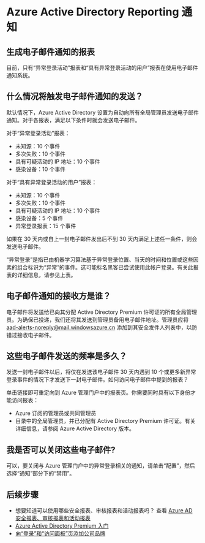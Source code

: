 <properties
	pageTitle="Azure Active Directory Reporting 通知"
	description="如何将 Azure Active Directory Reporting 通知用于可疑登录。"
	services="active-directory"
	documentationCenter=""
	authors="SSalahAhmed"
	manager="TerryLan"
	editor="LisaToft"/>

<tags
	ms.service="active-directory"
	ms.date="06/24/2015"
	wacn.date=""/>

# Azure Active Directory Reporting 通知

## 生成电子邮件通知的报表

目前，只有“异常登录活动”报表和“具有异常登录活动的用户”报表在使用电子邮件通知系统。

## 什么情况将触发电子邮件通知的发送？

默认情况下，Azure Active Directory 设置为自动向所有全局管理员发送电子邮件通知。对于各报表，满足以下条件时就会发送电子邮件。

对于“异常登录活动”报表：

- 未知源：10 个事件
- 多次失败：10 个事件
- 具有可疑活动的 IP 地址：10 个事件
- 感染设备：10 个事件

对于“具有异常登录活动的用户”报表：

- 未知源：10 个事件
- 多次失败：10 个事件
- 具有可疑活动的 IP 地址：10 个事件
- 感染设备：5 个事件
- 异常登录报表：15 个事件

如果在 30 天内或自上一封电子邮件发出后不到 30 天内满足上述任一条件，则会发送电子邮件。

“异常登录”是指已由机器学习算法基于异常登录位置、当天的时间和位置或这些因素的组合标识为“异常”的事件。这可能标名黑客已尝试使用此帐户登录。有关此报表的详细信息，请参见上表。

## 电子邮件通知的接收方是谁？

电子邮件将发送给已向其分配 Active Directory Premium 许可证的所有全局管理员。为确保已投递，我们还将其发送到管理员备用电子邮件地址。管理员应将 aad-alerts-noreply@mail.windowsazure.cn 添加到其安全发件人列表中，以防错过接收电子邮件。

## 这些电子邮件发送的频率是多久？

发送一封电子邮件以后，将仅在发送该电子邮件 30 天内遇到 10 个或更多新异常登录事件的情况下才发送下一封电子邮件。如何访问电子邮件中提到的报表？

单击链接即可重定向到 Azure 管理门户中的报表页。你需要同时具有以下身份才能访问报表：

- Azure 订阅的管理员或共同管理员
- 目录中的全局管理员，并已分配有 Active Directory Premium 许可证。有关详细信息，请参阅 Azure Active Directory 版本。

## 我是否可以关闭这些电子邮件?

可以，要关闭与 Azure 管理门户中的异常登录相关的通知，请单击“配置”，然后选择“通知”部分下的“禁用”。

## 后续步骤
- 想要知道可以使用哪些安全报表、审核报表和活动报表吗？ 查看 [Azure AD 安全报表、审核报表和活动报表](/documentation/articles/active-directory-view-access-usage-reports)
- [Azure Active Directory Premium 入门](/documentation/articles/active-directory-get-started-premium)
- [向“登录”和“访问面板”页添加公司品牌](/documentation/articles/active-directory-add-company-branding)

<!---HONumber=67-->